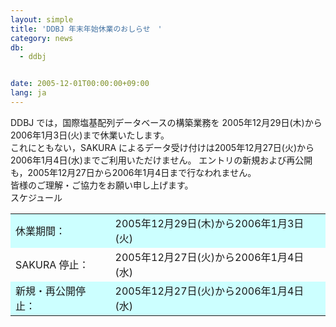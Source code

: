 ```yaml
---
layout: simple
title: 'DDBJ 年末年始休業のおしらせ　'
category: news
db:
  - ddbj


date: 2005-12-01T00:00:00+09:00
lang: ja
---
```


DDBJ では，国際塩基配列データベースの構築業務を 2005年12月29日(木)から2006年1月3日(火)まで休業いたします。<br>これにともない，SAKURA によるデータ受け付けは2005年12月27日(火)から2006年1月4日(水)までご利用いただけません。 エントリの新規および再公開も，2005年12月27日から2006年1月4日まで行なわれません。<br>皆様のご理解・ご協力をお願い申し上げます。<br>スケジュール

<table border="0">
    <tr>
        <td bgcolor="#ccffff">休業期間：</td>
        <td bgcolor="#ccffff">2005年12月29日(木)から2006年1月3日(火)</td>
    </tr>
    <tr>
        <td>
            <bgcolor>SAKURA 停止：</bgcolor>
        </td>
        <td>
            <bgcolor>2005年12月27日(火)から2006年1月4日(水)</bgcolor>
        </td>
    </tr>
    <tr>
        <td bgcolor="#ccffff">新規・再公開停止：</td>
        <td bgcolor="#ccffff">2005年12月27日(火)から2006年1月4日(水)</td>
    </tr>
</table>
